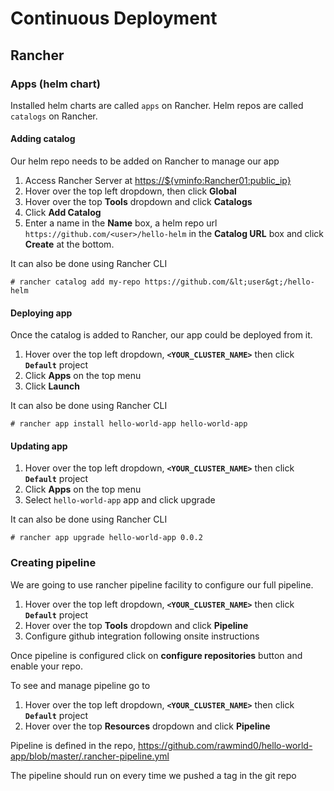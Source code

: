 # Continuous Deployment

## Rancher

### Apps (helm chart)

Installed helm charts are called `apps` on Rancher. Helm repos are called `catalogs` on Rancher.

#### Adding catalog

Our helm repo needs to be added on Rancher to manage our app

1. Access Rancher Server at <a href="https://${vminfo:Rancher01:public_ip}" target="_blank">https://${vminfo:Rancher01:public_ip}</a>
1. Hover over the top left dropdown, then click **Global**
1. Hover over the top **Tools** dropdown and click **Catalogs**
1. Click **Add Catalog**
1. Enter a name in the **Name** box, a helm repo url `https://github.com/<user>/hello-helm` in the **Catalog URL** box and click **Create** at the bottom.

It can also be done using Rancher CLI

```
# rancher catalog add my-repo https://github.com/&lt;user&gt;/hello-helm
```

#### Deploying app

Once the catalog is added to Rancher, our app could be deployed from it.

1. Hover over the top left dropdown, **`<YOUR_CLUSTER_NAME>`** then click **`Default`** project
1. Click **Apps** on the top menu
1. Click **Launch** 

It can also be done using Rancher CLI

```
# rancher app install hello-world-app hello-world-app
```

#### Updating app

1. Hover over the top left dropdown, **`<YOUR_CLUSTER_NAME>`** then click **`Default`** project
1. Click **Apps** on the top menu
1. Select `hello-world-app` app and click upgrade

It can also be done using Rancher CLI

```
# rancher app upgrade hello-world-app 0.0.2
```

### Creating pipeline

We are going to use rancher pipeline facility to configure our full pipeline.

1. Hover over the top left dropdown, **`<YOUR_CLUSTER_NAME>`** then click **`Default`** project
1. Hover over the top **Tools** dropdown and click **Pipeline**
1. Configure github integration following onsite instructions

Once pipeline is configured click on **configure repositories** button and enable your repo.

To see and manage pipeline go to

1. Hover over the top left dropdown, **`<YOUR_CLUSTER_NAME>`** then click **`Default`** project
1. Hover over the top **Resources** dropdown and click **Pipeline**

Pipeline is defined in the repo, https://github.com/rawmind0/hello-world-app/blob/master/.rancher-pipeline.yml

The pipeline should run on every time we pushed a tag in the git repo 
